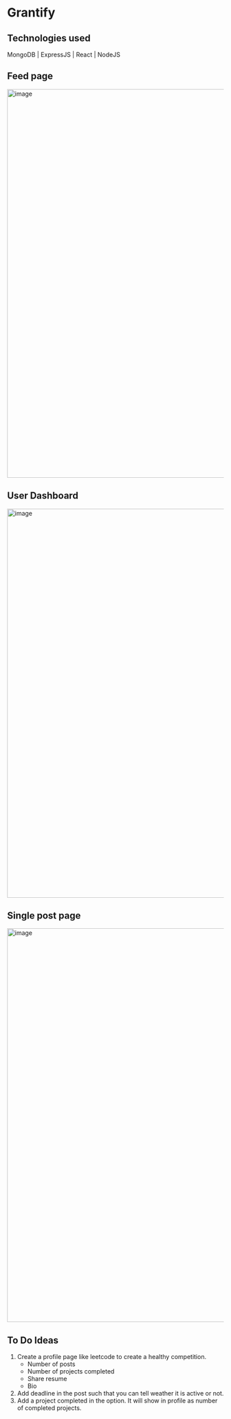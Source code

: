 # Grantify

## Technologies used
MongoDB | ExpressJS | React | NodeJS

## Feed page
<img width="903" alt="image" src="https://user-images.githubusercontent.com/71789479/226352398-3d694971-9ff2-4c6f-891b-b5144802ee37.png">

## User Dashboard
<img width="904" alt="image" src="https://user-images.githubusercontent.com/71789479/226352756-ccf66032-1b81-44a9-8852-667a40c105b6.png">

## Single post page
<img width="915" alt="image" src="https://user-images.githubusercontent.com/71789479/226352923-198a533b-56ae-433e-a41f-ee052c0f51cc.png">

## To Do Ideas
1. Create a profile page like leetcode to create a healthy competition.
   - Number of posts
   - Number of projects completed
   - Share resume
   - Bio
2. Add deadline in the post such that you can tell weather it is active or not.
3. Add a project completed in the option. It will show in profile as number of completed projects.
